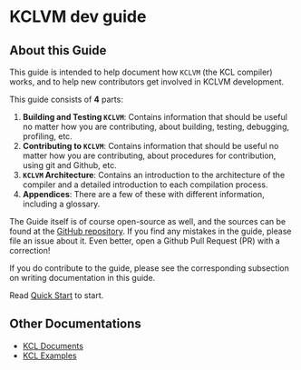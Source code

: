 # KCLVM dev guide

## About this Guide

This guide is intended to help document how `KCLVM` (the KCL compiler) works, and to help new contributors get involved in KCLVM development.

This guide consists of **4** parts:

1. **Building and Testing `KCLVM`**: Contains information that should be useful no matter how you are contributing, about building, testing, debugging, profiling, etc.
2. **Contributing to `KCLVM`**: Contains information that should be useful no matter how you are contributing, about procedures for contribution, using git and Github, etc.
3. **`KCLVM` Architecture**: Contains an introduction to the architecture of the compiler and a detailed introduction to each compilation process.
4. **Appendices**: There are a few of these with different information, including a glossary.

The Guide itself is of course open-source as well, and the sources can be found at the [GitHub repository](https://github.com/KusionStack/KCLVM/tree/main/docs/dev_guide). If you find any mistakes in the guide, please file an issue about it. Even better, open a Github Pull Request (PR) with a correction!

If you do contribute to the guide, please see the corresponding subsection on writing documentation in this guide.

Read [Quick Start](2.quick_start.md) to start.

## Other Documentations

* [KCL Documents](https://kusionstack.io/docs/reference/lang/lang/tour)
* [KCL Examples](https://github.com/KusionStack/examples)
